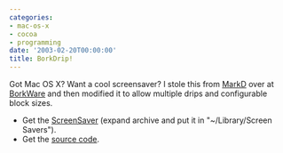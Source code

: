 ```yaml
---
categories:
- mac-os-x
- cocoa
- programming
date: '2003-02-20T00:00:00'
title: BorkDrip!
---
```



Got Mac OS X? Want a cool screensaver? I stole this from
[MarkD](http://badgertronics.com/blog) over at
[BorkWare](http://borkware.com/products/borkware-drip/) and then
modified it to allow multiple drips and configurable block sizes.

- Get the [ScreenSaver](http://kurup.org/files/Borkware_Drip.saver.sit)  (expand archive and put it in "~/Library/Screen Savers").
- Get the [source code](http://kurup.org/files/borkware-drip-vkurup-11.tar.gz).
